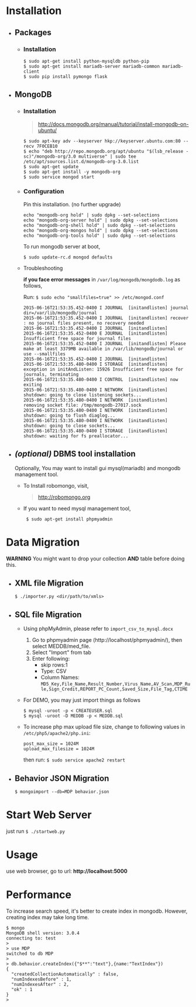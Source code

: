 # Installation

  - ## Packages
    - ### Installation

      ```
      $ sudo apt-get install python-mysqldb python-pip
      $ sudo apt-get install mariadb-server mariadb-common mariadb-client
      $ sudo pip install pymongo flask
      ```

  - ## MongoDB 
    - ### Installation

      > http://docs.mongodb.org/manual/tutorial/install-mongodb-on-ubuntu/
  
      ```
      $ sudo apt-key adv --keyserver hkp://keyserver.ubuntu.com:80 --recv 7F0CEB10
      $ echo "deb http://repo.mongodb.org/apt/ubuntu "$(lsb_release -sc)"/mongodb-org/3.0 multiverse" | sudo tee /etc/apt/sources.list.d/mongodb-org-3.0.list
      $ sudo apt-get update
      $ sudo apt-get install -y mongodb-org
      $ sudo service mongod start
      ```

    - ### Configuration
      Pin this installation. (no further upgrade)
        ```
        echo "mongodb-org hold" | sudo dpkg --set-selections
        echo "mongodb-org-server hold" | sudo dpkg --set-selections
        echo "mongodb-org-shell hold" | sudo dpkg --set-selections
        echo "mongodb-org-mongos hold" | sudo dpkg --set-selections
        echo "mongodb-org-tools hold" | sudo dpkg --set-selections
        ```

      To run mongodb server at boot,

        `$ sudo update-rc.d mongod defaults`

    - Troubleshooting

      **if you face error messages** in `/var/log/mongodb/mongdodb.log` as follows,

      Run: `$ sudo echo "smallfiles=true" >> /etc/mongod.conf`

      ```
      2015-06-16T21:53:35.452-0400 I JOURNAL  [initandlisten] journal dir=/var/lib/mongodb/journal
      2015-06-16T21:53:35.452-0400 I JOURNAL  [initandlisten] recover : no journal files present, no recovery needed
      2015-06-16T21:53:35.452-0400 I JOURNAL  [initandlisten]
      2015-06-16T21:53:35.452-0400 E JOURNAL  [initandlisten] Insufficient free space for journal files
      2015-06-16T21:53:35.452-0400 I JOURNAL  [initandlisten] Please make at least 3379MB available in /var/lib/mongodb/journal or use --smallfiles
      2015-06-16T21:53:35.452-0400 I JOURNAL  [initandlisten]
      2015-06-16T21:53:35.480-0400 I STORAGE  [initandlisten] exception in initAndListen: 15926 Insufficient free space for journals, terminating
      2015-06-16T21:53:35.480-0400 I CONTROL  [initandlisten] now exiting
      2015-06-16T21:53:35.480-0400 I NETWORK  [initandlisten] shutdown: going to close listening sockets...
      2015-06-16T21:53:35.480-0400 I NETWORK  [initandlisten] removing socket file: /tmp/mongodb-27017.sock
      2015-06-16T21:53:35.480-0400 I NETWORK  [initandlisten] shutdown: going to flush diaglog...
      2015-06-16T21:53:35.480-0400 I NETWORK  [initandlisten] shutdown: going to close sockets...
      2015-06-16T21:53:35.480-0400 I STORAGE  [initandlisten] shutdown: waiting for fs preallocator...
      ```

  - ## _(optional)_ DBMS tool installation
  
    Optionally, You may want to install gui mysql(mariadb) and mongodb management tool.

    - To Install robomongo, visit,
       > http://robomongo.org
    
    - If you want to need mysql management tool, 

       ` $ sudo apt-get install phpmyadmin`


# Data Migration
**WARNING** You might want to drop your collection **AND** table before doing this.
  * ## XML file Migration
    ```
    $ ./importer.py <dir/path/to/xmls>
    ```


  * ## SQL file Migration
    - Using phpMyAdmin, please refer to `import_csv_to_mysql.docx`
      1. Go to phpmyadmin page (http://localhost/phpmyadmin/), then select MEDDB/med_file.
      2. Select "Import" from tab
      3. Enter following:
         * skip rows:1
         * Type: CSV
         * Column Names: `MD5_Key,File_Name,Result_Number,Virus_Name,AV_Scan,MDP_Rule,Sign_Credit,REPORT_PC_Count,Saved_Size,File_Tag,CTIME`

    - For DEMO, you may just import things as follows
      ```
      $ mysql -uroot -p < CREATEUSER.sql
      $ mysql -uroot -D MEDDB -p < MEDDB.sql
      ```
    - To increase php max upload file size, change to following values in `/etc/php5/apache2/php.ini`:

      ```
      post_max_size = 1024M
      upload_max_filesize = 1024M
      ```
      then run: `$ sudo service apache2 restart`


  * ## Behavior JSON Migration
    ```
    $ mongoimport --db=MDP behavior.json
    ```


# Start Web Server
just run `$ ./startweb.py`


# Usage
use web browser, go to url: **http://localhost:5000**

# Performance
To increase search speed, it's better to create index in mongodb.
However, creating index may take long time.

```
$ mongo
MongoDB shell version: 3.0.4
connecting to: test
> 
> use MDP
switched to db MDP
>
> db.behavior.createIndex({"$**":"text"},{name:"TextIndex"})
{
  "createdCollectionAutomatically" : false,
  "numIndexesBefore" : 1,
  "numIndexesAfter" : 2,
  "ok" : 1
}
> 

```
